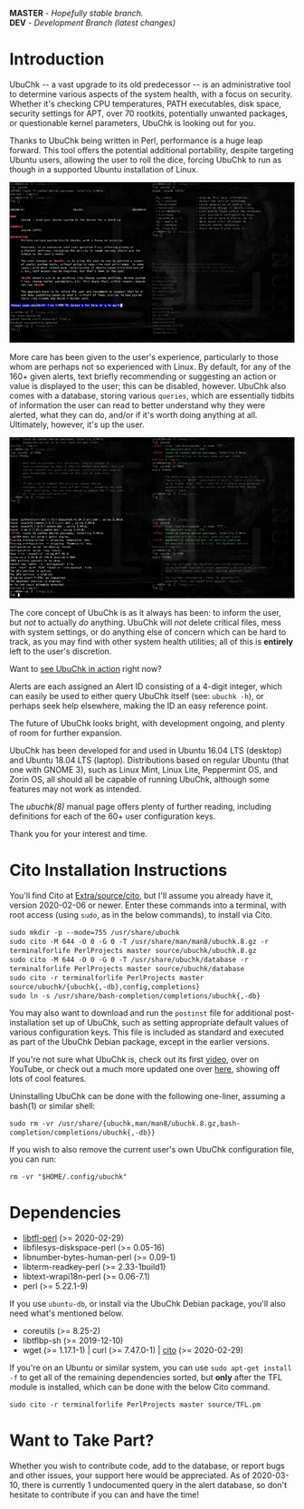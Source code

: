 **MASTER** - _Hopefully stable branch._\
**DEV** - _Development Branch (latest changes)_

# Introduction

UbuChk -- a vast upgrade to its old predecessor -- is an administrative tool to determine various aspects of the system health, with a focus on security. Whether it's checking CPU temperatures, PATH executables, disk space, security settings for APT, over 70 rootkits, potentially unwanted packages, or questionable kernel parameters, UbuChk is looking out for you.

Thanks to UbuChk being written in Perl, performance is a huge leap forward. This tool offers the potential additional portability, despite targeting Ubuntu users, allowing the user to roll the dice, forcing UbuChk to run as though in a supported Ubuntu installation of Linux.

![image](screenshots/Screenshot_2020-03-10_00:37:13.jpg)

More care has been given to the user's experience, particularly to those whom are perhaps not so experienced with Linux. By default, for any of the 160+ given alerts, text briefly recommending or suggesting an action or value is displayed to the user; this can be disabled, however. UbuChk also comes with a database, storing various `queries`, which are essentially tidbits of information the user can read to better understand why they were alerted, what they can do, and/or if it's worth doing anything at all. Ultimately, however, it's up the user.

![image](screenshots/Screenshot_2020-03-10_00:59:02.jpg)

The core concept of UbuChk is as it always has been: to inform the user, but _not_ to actually _do_ anything. UbuChk will _not_ delete critical files, mess with system settings, or do anything else of concern which can be hard to track, as you may find with other system health utilities; all of this is **entirely** left to the user's discretion.

Want to [see UbuChk in action](https://youtu.be/CZ4Kn0gtHaM) right now?

Alerts are each assigned an Alert ID consisting of a 4-digit integer, which can easily be used to either query UbuChk itself (see: `ubuchk -h`), or perhaps seek help elsewhere, making the ID an easy reference point.

The future of UbuChk looks bright, with development ongoing, and plenty of room for further expansion.

UbuChk has been developed for and used in Ubuntu 16.04 LTS (desktop) and Ubuntu 18.04 LTS (laptop). Distributions based on regular Ubuntu (that one with GNOME 3), such as Linux Mint, Linux Lite, Peppermint OS, and Zorin OS, all should all be capable of running UbuChk, although some features may not work as intended.

The _ubuchk(8)_ manual page offers plenty of further reading, including definitions for each of the 60+ user configuration keys.

Thank you for your interest and time.

# Cito Installation Instructions

You'll find Cito at [Extra/source/cito](https://github.com/terminalforlife/Extra/blob/master/source/cito), but I'll assume you already have it, version 2020-02-06 or newer. Enter these commands into a terminal, with root access (using `sudo`, as in the below commands), to install via Cito.

```
sudo mkdir -p --mode=755 /usr/share/ubuchk
sudo cito -M 644 -O 0 -G 0 -T /usr/share/man/man8/ubuchk.8.gz -r terminalforlife PerlProjects master source/ubuchk/ubuchk.8.gz
sudo cito -M 644 -O 0 -G 0 -T /usr/share/ubuchk/database -r terminalforlife PerlProjects master source/ubuchk/database
sudo cito -r terminalforlife PerlProjects master source/ubuchk/{ubuchk{,-db},config,completions}
sudo ln -s /usr/share/bash-completion/completions/ubuchk{,-db}
```

You may also want to download and run the `postinst` file for additional post-installation set up of UbuChk, such as setting appropriate default values of various configuration keys. This file is included as standard and executed as part of the UbuChk Debian package, except in the earlier versions.

If you're not sure what UbuChk is, check out its first [video](https://youtu.be/CZ4Kn0gtHaM), over on YouTube, or check out a much more updated one over [here](https://youtu.be/-BpyYHLGPeY), showing off lots of cool features.

Uninstalling UbuChk can be done with the following one-liner, assuming a bash(1) or similar shell:

```
sudo rm -vr /usr/share/{ubuchk,man/man8/ubuchk.8.gz,bash-completion/completions/ubuchk{,-db}}
```

If you wish to also remove the current user's own UbuChk configuration file, you can run:

```
rm -vr "$HOME/.config/ubuchk"
```

# Dependencies

  * [libtfl-perl](https://github.com/terminalforlife/PerlProjects/blob/master/source/TFL.pm) (>= 2020-02-29)
  * libfilesys-diskspace-perl (>= 0.05-16)
  * libnumber-bytes-human-perl (>= 0.09-1)
  * libterm-readkey-perl (>= 2.33-1build1)
  * libtext-wrapi18n-perl (>= 0.06-7.1)
  * perl (>= 5.22.1-9)

If you use `ubuntu-db`, or install via the UbuChk Debian package, you'll also need what's mentioned below.

  * coreutils (>= 8.25-2)
  * libtflbp-sh (>= 2019-12-10)
  * wget (>= 1.17.1-1) | curl (>= 7.47.0-1) | [cito](https://github.com/terminalforlife/Extra/blob/master/source/cito) (>= 2020-02-29)

If you're on an Ubuntu or similar system, you can use `sudo apt-get install -f` to get all of the remaining dependencies sorted, but **only** after the TFL module is installed, which can be done with the below Cito command.

```
sudo cito -r terminalforlife PerlProjects master source/TFL.pm
```

# Want to Take Part?

Whether you wish to contribute code, add to the database, or report bugs and other issues, your support here would be appreciated. As of 2020-03-10, there is currently 1 undocumented query in the alert database, so don't hesitate to contribute if you can and have the time!
